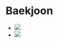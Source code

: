 # Baekjoon
- <img src="https://img.shields.io/badge/python-3776AB?style=flat&logo=python&logoColor=white">
- <img src="https://img.shields.io/badge/-JAVA-007396?style=flat&logo=OpenJDK&logoColor=white"> 

